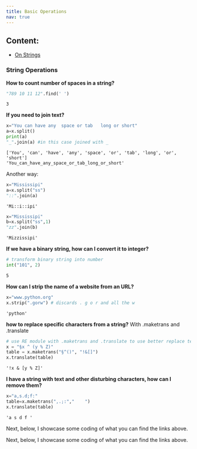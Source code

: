 ```yaml
---
title: Basic Operations
nav: true
--- 
```


## Content:
 - [On Strings](#some-id)
 
### <a name="some-id"></a> String Operations

**How to count number of spaces in a string?**
```python
"789 10 11 12".find(' ')
```
    3

**If you need to join text?**
```python
x="You can have any  space or tab   long or short"
a=x.split()
print(a)
"_".join(a) #in this case joined with _
```
    ['You', 'can', 'have', 'any', 'space', 'or', 'tab', 'long', 'or', 'short']
    'You_can_have_any_space_or_tab_long_or_short'
Another way:
```python
x="Mississipi"
a=x.split("ss")
"::".join(a)
```
    'Mi::i::ipi'
```python
x="Mississipi"
b=x.split("ss",1)
"zz".join(b)
```
    'Mizzissipi'
**If we have a binary string, how can I convert it to integer?**
```python
# transform binary string into number
int("101", 2)
```
    5
**How can I strip the name of a website from an URL?**
```python
x="www.python.org"
x.strip(".gorw") # discards . g o r and all the w
```
    'python'
**how to replace specific characters from a string?**
With .maketrans and .translate
```python
# use RE module with .maketrans and .translate to use better replace techniques
x = "§x ^ (y % Z)"
table = x.maketrans("§^()", "!&[]")
x.translate(table)
```
    '!x & [y % Z]'
**I have a string with text and other disturbing characters, how can I remove them?**
```python
x="a,s.d;f:"
table=x.maketrans(",.;:","    ")
x.translate(table)
```
    'a s d f '







Next, below, I showcase some coding of what you can find the links above.














Next, below, I showcase some coding of what you can find the links above.
